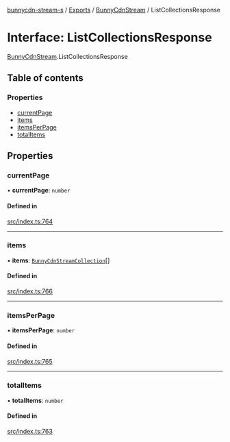 [bunnycdn-stream-s](../README.md) / [Exports](../modules.md) / [BunnyCdnStream](../modules/BunnyCdnStream.md) / ListCollectionsResponse

# Interface: ListCollectionsResponse

[BunnyCdnStream](../modules/BunnyCdnStream.md).ListCollectionsResponse

## Table of contents

### Properties

- [currentPage](BunnyCdnStream.ListCollectionsResponse.md#currentpage)
- [items](BunnyCdnStream.ListCollectionsResponse.md#items)
- [itemsPerPage](BunnyCdnStream.ListCollectionsResponse.md#itemsperpage)
- [totalItems](BunnyCdnStream.ListCollectionsResponse.md#totalitems)

## Properties

### currentPage

• **currentPage**: `number`

#### Defined in

[src/index.ts:764](https://github.com/Sterrenhemel/bunnycdn-stream/blob/8ddf88a/src/index.ts#L764)

___

### items

• **items**: [`BunnyCdnStreamCollection`](BunnyCdnStream.BunnyCdnStreamCollection.md)[]

#### Defined in

[src/index.ts:766](https://github.com/Sterrenhemel/bunnycdn-stream/blob/8ddf88a/src/index.ts#L766)

___

### itemsPerPage

• **itemsPerPage**: `number`

#### Defined in

[src/index.ts:765](https://github.com/Sterrenhemel/bunnycdn-stream/blob/8ddf88a/src/index.ts#L765)

___

### totalItems

• **totalItems**: `number`

#### Defined in

[src/index.ts:763](https://github.com/Sterrenhemel/bunnycdn-stream/blob/8ddf88a/src/index.ts#L763)
